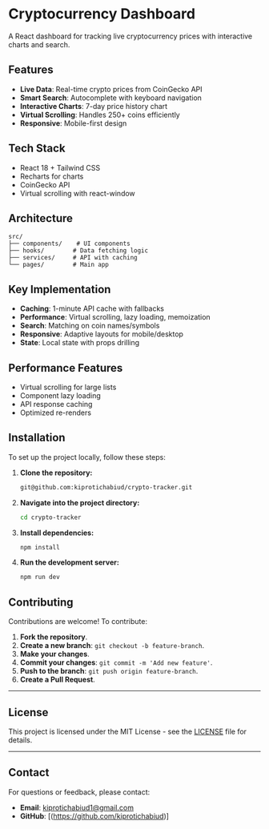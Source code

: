 # Cryptocurrency Dashboard

A React dashboard for tracking live cryptocurrency prices with interactive charts and search.

## Features

- **Live Data**: Real-time crypto prices from CoinGecko API
- **Smart Search**: Autocomplete with keyboard navigation
- **Interactive Charts**: 7-day price history chart
- **Virtual Scrolling**: Handles 250+ coins efficiently
- **Responsive**: Mobile-first design 


## Tech Stack

- React 18 + Tailwind CSS
- Recharts for charts
- CoinGecko API
- Virtual scrolling with react-window

## Architecture

```
src/
├── components/    # UI components
├── hooks/        # Data fetching logic
├── services/     # API with caching
└── pages/        # Main app
```

## Key Implementation

- **Caching**: 1-minute API cache with fallbacks
- **Performance**: Virtual scrolling, lazy loading, memoization
- **Search**:  Matching on coin names/symbols
- **Responsive**: Adaptive layouts for mobile/desktop
- **State**: Local state with props drilling

## Performance Features

- Virtual scrolling for large lists
- Component lazy loading
- API response caching
- Optimized re-renders

## Installation

To set up the project locally, follow these steps:

1. **Clone the repository:**

   ```bash
   git@github.com:kiprotichabiud/crypto-tracker.git
   ```

2. **Navigate into the project directory:**

   ```bash
   cd crypto-tracker
   ```

3. **Install dependencies:**

   ```bash
   npm install
   ```

4. **Run the development server:**

   ```bash
   npm run dev

## Contributing

Contributions are welcome! To contribute:

1. **Fork the repository**.
2. **Create a new branch**: `git checkout -b feature-branch`.
3. **Make your changes**.
4. **Commit your changes**: `git commit -m 'Add new feature'`.
5. **Push to the branch**: `git push origin feature-branch`.
6. **Create a Pull Request**.

---

## License

This project is licensed under the MIT License - see the [LICENSE](LICENSE) file for details.

---

## Contact

For questions or feedback, please contact:

- **Email**: kiprotichabiud1@gmail.com
- **GitHub**: [(https://github.com/kiprotichabiud)]
